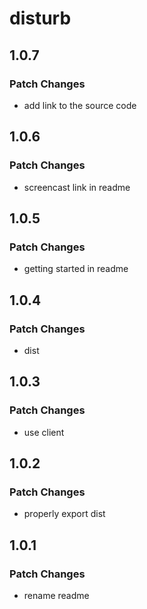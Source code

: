 # disturb

## 1.0.7

### Patch Changes

- add link to the source code

## 1.0.6

### Patch Changes

- screencast link in readme

## 1.0.5

### Patch Changes

- getting started in readme

## 1.0.4

### Patch Changes

- dist

## 1.0.3

### Patch Changes

- use client

## 1.0.2

### Patch Changes

- properly export dist

## 1.0.1

### Patch Changes

- rename readme
